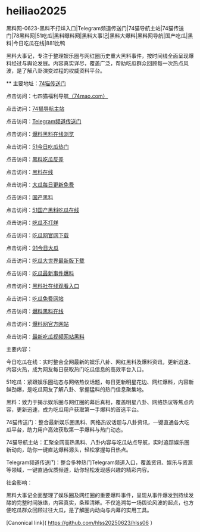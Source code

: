 # heiliao2025
黑料网-0623-黑料不打烊入口|Telegram频道传送门|74猫导航主站|74猫传送门|78黑料网|51吃瓜|黑料曝料网|黑料大事记|黑料大爆料|黑料网导航|国产吃瓜|黑料|今日吃瓜在线|881比鸭

黑料大事记，专注于整理娱乐圈与网红圈历史重大黑料事件，按时间线全面呈现爆料经过与舆论发展。内容真实详尽，覆盖广泛，帮助吃瓜群众回顾每一次热点风波，是了解八卦演变过程的权威资料平台。

** 主要地址：<a href="https://74mao.com/">74猫传送门</a>

点击访问：七四猫福利导航<a href="https://74mao.com/">（74mao.com）</a>

点击访问：<a href="https://74mao.com/">74猫导航主站</a>

点击访问：<a href="https://74mao.com/">Telegram频道传送门</a>

点击访问：<a href="https://hj-216.pages.dev/">爆料黑料在线浏览</a>

点击访问：<a href="https://hj-218.pages.dev/">51今日吃瓜热门</a>

点击访问：<a href="https://hl415.pages.dev/">黑料吃瓜反差</a>

点击访问：<a href="https://hl413.pages.dev/">黑料在线</a>

点击访问：<a href="https://hl459.pages.dev/">大瓜每日更新免费</a>

点击访问：<a href="https://hl427.pages.dev/">国产黑料</a>

点击访问：<a href="https://hl344.pages.dev/">51国产黑料吃瓜在线</a>

点击访问：<a href="https://hl438.pages.dev/">吃瓜不打烊</a>

点击访问：<a href="https://hl458.pages.dev/">吃瓜网官网下载</a>

点击访问：<a href="https://hj-156.pages.dev/">91今日大瓜</a>

点击访问：<a href="https://hj-161.pages.dev/">吃瓜大世界最新版下载</a>

点击访问：<a href="https://hl341.pages.dev/">吃瓜最新事件爆料</a>

点击访问：<a href="https://hl457.pages.dev/">黑料社在线观看入口</a>

点击访问：<a href="https://hl348.pages.dev/">吃瓜免费网站</a>

点击访问：<a href="https://hl454.pages.dev/">爆料黑料在线</a>

点击访问：<a href="https://hl453.pages.dev/">爆料网官方网站</a>

点击访问：<a href="https://hl4546.pages.dev/">最新吃瓜视频网站黑料</a> 

主要内容：

今日吃瓜在线：实时整合全网最新的娱乐八卦、网红黑料及爆料资讯，更新迅速、内容火热，成为网友每日获取热门吃瓜信息的高效平台入口。

51吃瓜：紧跟娱乐圈动态与网络热议话题，每日更新明星花边、网红爆料，内容新鲜劲爆，是吃瓜网友了解八卦、掌握猛料的热门信息聚集地。

黑料：致力于揭示娱乐圈与网红圈的幕后真相，覆盖明星八卦、网络热议等焦点内容，更新迅速，成为吃瓜用户获取第一手爆料的首选平台。

74猫传送门：整合最新娱乐圈黑料、网络热议话题与八卦资讯，一键直通各大吃瓜平台，助力用户高效获取第一手爆料与热门动态。

74猫导航主站：汇聚全网高热黑料、八卦内容与吃瓜站点导航，实时追踪娱乐圈新动向，助你一键直达爆料源头，轻松掌握每日热点。

Telegram频道传送门：整合多种热门Telegram频道入口，覆盖资讯、娱乐与资源等领域，一键直通优质频道，助你轻松发现感兴趣的精彩内容。

社会影响：

黑料大事记全面整理了娱乐圈及网红圈的重要爆料事件，呈现从事件爆发到持续发酵的完整时间脉络，内容真实，条理清晰。不仅追溯每一场舆论风波的起点，也方便吃瓜群众回顾过往大瓜，是了解圈内动向与内幕的实用工具。

[Canonical link]( https://github.com/hlss20250623/hlss06 ）

